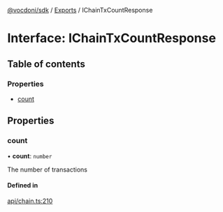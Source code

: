 [@vocdoni/sdk](/sdk) / [Exports](../modules) / IChainTxCountResponse

# Interface: IChainTxCountResponse

## Table of contents

### Properties

- [count](IChainTxCountResponse#count)

## Properties

### count

• **count**: `number`

The number of transactions

#### Defined in

[api/chain.ts:210](https://github.com/vocdoni/vocdoni-sdk/blob/0a4464c/src/api/chain.ts#L210)
